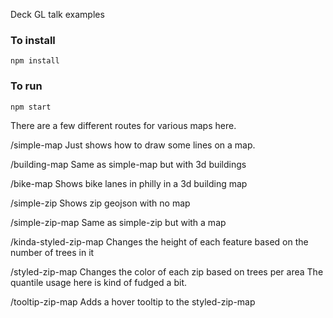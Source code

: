 Deck GL talk examples

### To install

``` npm install ```

### To run

``` npm start ```

There are a few different routes for various maps here.

/simple-map
Just shows how to draw some lines on a map.

/building-map
Same as simple-map but with 3d buildings

/bike-map
Shows bike lanes in philly in a 3d building map

/simple-zip
Shows zip geojson with no map

/simple-zip-map
Same as simple-zip but with a map

/kinda-styled-zip-map
Changes the height of each feature based on the number of trees in it

/styled-zip-map
Changes the color of each zip based on trees per area
The quantile usage here is kind of fudged a bit.

/tooltip-zip-map
Adds a hover tooltip to the styled-zip-map
